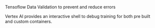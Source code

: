 
Tensoflow Data Validation to prevent and reduce errors

Vertex AI provides an interactive shell to debug training for both pre built and custom containers.

